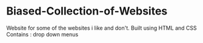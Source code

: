 # Biased-Collection-of-Websites
Website for some of the websites i like and don't.
Built using HTML and CSS
Contains : drop down menus
